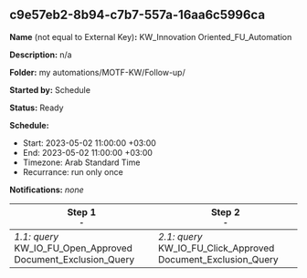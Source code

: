 ## c9e57eb2-8b94-c7b7-557a-16aa6c5996ca

**Name** (not equal to External Key)**:** KW_Innovation Oriented_FU_Automation

**Description:** n/a

**Folder:** my automations/MOTF-KW/Follow-up/

**Started by:** Schedule

**Status:** Ready

**Schedule:**

* Start: 2023-05-02 11:00:00 +03:00
* End: 2023-05-02 11:00:00 +03:00
* Timezone: Arab Standard Time
* Recurrance: run only once

**Notifications:** _none_


| Step 1<br>_<small>-</small>_ | Step 2<br>_<small>-</small>_ |
| --- | --- |
| _1.1: query_<br>KW_IO_FU_Open_Approved Document_Exclusion_Query | _2.1: query_<br>KW_IO_FU_Click_Approved Document_Exclusion_Query |
